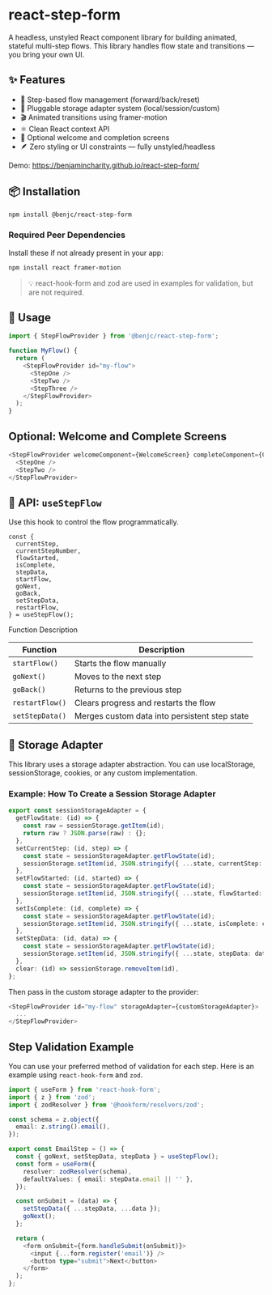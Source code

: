 # react-step-form

A headless, unstyled React component library for building animated, stateful multi-step flows. This library handles flow state and transitions — you bring your own UI.

## ✨ Features

- 🔁 Step-based flow management (forward/back/reset)
- 💾 Pluggable storage adapter system (local/session/custom)
- 🎬 Animated transitions using framer-motion
- ⚛️ Clean React context API
- 🧩 Optional welcome and completion screens
- 🪶 Zero styling or UI constraints — fully unstyled/headless

Demo: https://benjamincharity.github.io/react-step-form/

## 📦 Installation

```bash
npm install @benjc/react-step-form
```

### Required Peer Dependencies

Install these if not already present in your app:

```bash
npm install react framer-motion
```

> 💡 react-hook-form and zod are used in examples for validation, but are not required.

## 🚀 Usage

```typescript
import { StepFlowProvider } from '@benjc/react-step-form';

function MyFlow() {
  return (
    <StepFlowProvider id="my-flow">
      <StepOne />
      <StepTwo />
      <StepThree />
    </StepFlowProvider>
  );
}
```

## Optional: Welcome and Complete Screens

```typescript
<StepFlowProvider welcomeComponent={WelcomeScreen} completeComponent={CompleteScreen} id="my-flow">
  <StepOne />
  <StepTwo />
</StepFlowProvider>
```

## 🧠 API: `useStepFlow`

Use this hook to control the flow programmatically.

```
const {
  currentStep,
  currentStepNumber,
  flowStarted,
  isComplete,
  stepData,
  startFlow,
  goNext,
  goBack,
  setStepData,
  restartFlow,
} = useStepFlow();
```

Function Description

| Function        | Description                                   |
| --------------- | --------------------------------------------- |
| `startFlow()`   | Starts the flow manually                      |
| `goNext()`      | Moves to the next step                        |
| `goBack()`      | Returns to the previous step                  |
| `restartFlow()` | Clears progress and restarts the flow         |
| `setStepData()` | Merges custom data into persistent step state |

## 💾 Storage Adapter

This library uses a storage adapter abstraction. You can use localStorage, sessionStorage, cookies, or any custom implementation.

### Example: How To Create a Session Storage Adapter

```typescript
export const sessionStorageAdapter = {
  getFlowState: (id) => {
    const raw = sessionStorage.getItem(id);
    return raw ? JSON.parse(raw) : {};
  },
  setCurrentStep: (id, step) => {
    const state = sessionStorageAdapter.getFlowState(id);
    sessionStorage.setItem(id, JSON.stringify({ ...state, currentStep: step }));
  },
  setFlowStarted: (id, started) => {
    const state = sessionStorageAdapter.getFlowState(id);
    sessionStorage.setItem(id, JSON.stringify({ ...state, flowStarted: started }));
  },
  setIsComplete: (id, complete) => {
    const state = sessionStorageAdapter.getFlowState(id);
    sessionStorage.setItem(id, JSON.stringify({ ...state, isComplete: complete }));
  },
  setStepData: (id, data) => {
    const state = sessionStorageAdapter.getFlowState(id);
    sessionStorage.setItem(id, JSON.stringify({ ...state, stepData: data }));
  },
  clear: (id) => sessionStorage.removeItem(id),
};
```

Then pass in the custom storage adapter to the provider:

```typescript
<StepFlowProvider id="my-flow" storageAdapter={customStorageAdapter}>
  ...
</StepFlowProvider>
```

## Step Validation Example

You can use your preferred method of validation for each step. Here is an example using `react-hook-form` and `zod`.

```typescript
import { useForm } from 'react-hook-form';
import { z } from 'zod';
import { zodResolver } from '@hookform/resolvers/zod';

const schema = z.object({
  email: z.string().email(),
});

export const EmailStep = () => {
  const { goNext, setStepData, stepData } = useStepFlow();
  const form = useForm({
    resolver: zodResolver(schema),
    defaultValues: { email: stepData.email || '' },
  });

  const onSubmit = (data) => {
    setStepData({ ...stepData, ...data });
    goNext();
  };

  return (
    <form onSubmit={form.handleSubmit(onSubmit)}>
      <input {...form.register('email')} />
      <button type="submit">Next</button>
    </form>
  );
};
```
